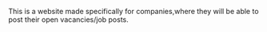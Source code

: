 This is a website made specifically for companies,where they will be able to post their open vacancies/job posts.
